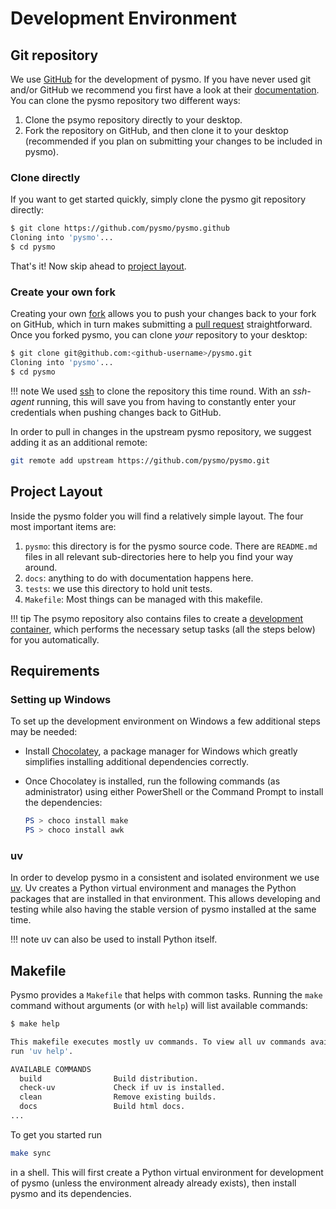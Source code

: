 # Development Environment

## Git repository

We use [GitHub](https://github.com) for the development of pysmo. If you have
never used git and/or GitHub we recommend you first have a look at their
[documentation](https://docs.github.com/en/get-started). You can clone the pysmo
repository two different ways:

1. Clone the psymo repository directly to your desktop.
2. Fork the repository on GitHub, and then clone it to your desktop (recommended
   if you plan on submitting your changes to be included in pysmo).

### Clone directly

If you want to get started quickly, simply clone the pysmo git repository directly:

```bash
$ git clone https://github.com/pysmo/pysmo.github
Cloning into 'pysmo'...
$ cd pysmo
```

That's it! Now skip ahead to [project layout](#project-layout).

### Create your own fork

Creating your own [fork](https://docs.github.com/en/get-started/quickstart/fork-a-repo)
allows you to push your changes back to your fork on GitHub, which in turn makes
submitting a [pull request](https://docs.github.com/en/pull-requests)
straightforward. Once you forked pysmo, you can clone _your_ repository to your desktop:

```bash
$ git clone git@github.com:<github-username>/pysmo.git
Cloning into 'pysmo'...
$ cd pysmo
```

!!! note
    We used
    [ssh](https://docs.github.com/en/authentication/connecting-to-github-with-ssh)
    to clone the repository this time round. With an _ssh-agent_ running, this
    will save you from having to constantly enter your credentials when pushing
    changes back to GitHub.

In order to pull in changes in the upstream pysmo repository, we suggest adding
it as an additional remote:

```bash
git remote add upstream https://github.com/pysmo/pysmo.git
```

## Project Layout

Inside the pysmo folder you will find a relatively simple layout. The four most important
items are:

1. `pysmo`: this directory is for the pysmo source code. There are `README.md`
  files in all relevant sub-directories here to help you find your way around.
2. `docs`: anything to do with documentation happens here.
3. `tests`: we use this directory to hold unit tests.
4. `Makefile`: Most things can be managed with this makefile.

!!! tip
    The psymo repository also contains files to create a
    [development container](https://containers.dev/), which performs the necessary
    setup tasks (all the steps below) for you automatically.

## Requirements

### Setting up Windows

To set up the development environment on Windows a few additional steps may be
needed:

* Install [Chocolatey](https://chocolatey.org/install#individual), a package manager
  for Windows which greatly simplifies installing additional dependencies
  correctly.
* Once Chocolatey is installed, run the following commands (as administrator)
  using either PowerShell or the Command Prompt to install the dependencies:

  ```powershell
  PS > choco install make
  PS > choco install awk
  ```

### uv

In order to develop pysmo in a consistent and isolated environment we use
[uv](https://docs.astral.sh/uv/). Uv creates a Python virtual environment and
manages the Python packages that are installed in that environment. This allows
developing and testing while also having the stable version of pysmo installed
at the same time.

!!! note
    uv can also be used to install Python itself.

## Makefile

Pysmo provides a `Makefile` that helps with common tasks. Running the `make` command
without arguments (or with `help`) will list available commands:

```bash
$ make help

This makefile executes mostly uv commands. To view all uv commands available
run 'uv help'.

AVAILABLE COMMANDS
  build                Build distribution.
  check-uv             Check if uv is installed.
  clean                Remove existing builds.
  docs                 Build html docs.
...
```

To get you started run

```bash
make sync
```

in a shell. This will first create a Python virtual environment for development
of pysmo (unless the environment already already exists), then install pysmo
and its dependencies.

